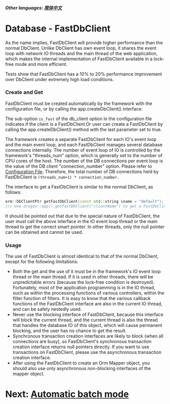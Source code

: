 ##### Other languages: [简体中文](/CHN/CHN-08-4-数据库-FastDbClient)

# Database - FastDbClient

As the name implies, FastDbClient will provide higher performance than the normal DbClient. Unlike DbClient has own event loop, it shares the event loop with network IO threads and the main thread of the web application, which makes the internal implementation of FastDbClient available in a lock-free mode and more efficient.

Tests show that FastDbClient has a 10% to 20% performance improvement over DbClient under extremely high load conditions.

### Create and Get

FastDbClient must be created automatically by the framework with the configuration file, or by calling the app.createDbClient() interface:

The sub-option `is_fast` of the db_client option in the configuration file indicates if the client is a FastDbClient.Or user can create a FastDbClient by calling the app.createDbClient() method with the last parameter set to true.

The framework creates a separate FastDbClient for each IO's event loop and the main event loop, and each FastDbClient manages several database connections internally. The number of event loop of IO is controlled by the framework's "threads_num" option, which is generally set to the number of CPU cores of the host. The number of the DB connections per event loop is the value of the DB client "connection_number" option. Please refer to [Configuration File](/ENG//ENG/ENG-10-Configuration-File#db_clients). Therefore, the total number of DB connections held by FastDbClient is `(threads_num+1) * connection_number`.

The interface to get a FastDbClient is similar to the normal DbClient, as follows:

```c++
orm::DbClientPtr getFastDbClient(const std::string &name = "default");
/// Use drogon::app().getFastDbClient("clientName") to get a FastDbClient object.
```

It should be pointed out that due to the special nature of FastDbClient, the user must call the above interface in the IO event loop thread or the main thread to get the correct smart pointer. In other threads, only the null pointer can be obtained and cannot be used.

### Usage

The use of FastDbClient is almost identical to that of the normal DbClient, except for the following limitations:

- Both the get and the use of it must be in the framework's IO event loop thread or the main thread. If it is used in other threads, there will be unpredictable errors (because the lock-free condition is destroyed). Fortunately, most of the application programming is in the IO thread, such as within the processing functions of various controllers, within the filter function of filters. It is easy to know that the various callback functions of the FastDbClient interface are also in the current IO thread, and can be safely nestedly used.
- Never use the blocking interface of FastDbClient, because this interface will block the current thread, and the current thread is also the thread that handles the database IO of this object, which will cause permanent blocking, and the user has no chance to get the result.
- Synchronous transaction creation interfaces are likely to block (when all connections are busy), so FastDbClient's synchronous transaction creation interface returns null pointers directly. If you want to use transactions on FastDbClient, please use the asynchronous transaction creation interface.
- After using the FastDbClient to create an Orm Mapper object, you should also use only asynchronous non-blocking interfaces of the mapper object.

# Next: [Automatic batch mode](/ENG/ENG-08-5-Database-auto_batch)
